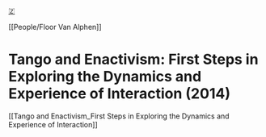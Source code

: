 [🇿](zotero://select/library/items/G5SF5P8P)

[[People/Floor Van Alphen]] 
# Tango and Enactivism: First Steps in Exploring the Dynamics and Experience of Interaction (2014)

[[Tango and Enactivism_First Steps in Exploring the Dynamics and Experience of Interaction]]